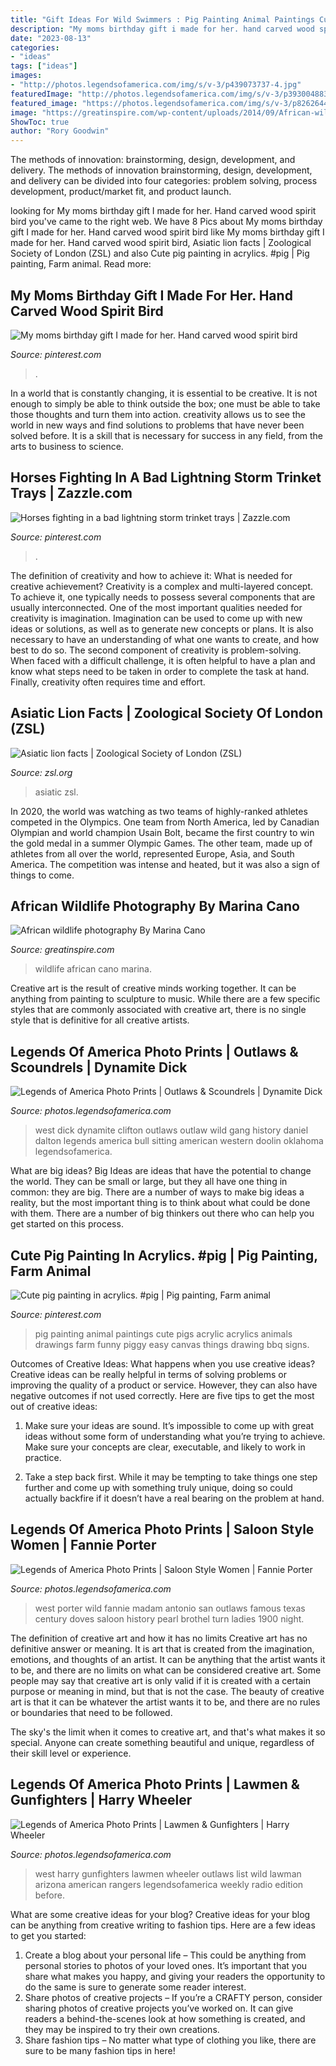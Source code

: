 ```yaml
---
title: "Gift Ideas For Wild Swimmers : Pig Painting Animal Paintings Cute Pigs Acrylic Acrylics Animals Drawings Farm Funny Piggy Easy Canvas Things Drawing Bbq Signs"
description: "My moms birthday gift i made for her. hand carved wood spirit bird"
date: "2023-08-13"
categories:
- "ideas"
tags: ["ideas"]
images:
- "http://photos.legendsofamerica.com/img/s/v-3/p439073737-4.jpg"
featuredImage: "http://photos.legendsofamerica.com/img/s/v-3/p393004883-4.jpg"
featured_image: "https://photos.legendsofamerica.com/img/s/v-3/p82626444-4.jpg"
image: "https://greatinspire.com/wp-content/uploads/2014/09/African-wildlife-photography-By-Marina-Cano-18.jpg"
ShowToc: true
author: "Rory Goodwin"
---
```



The methods of innovation: brainstorming, design, development, and delivery.
The methods of innovation brainstorming, design, development, and delivery can be divided into four categories: problem solving, process development, product/market fit, and product launch.

	

		
looking for My moms birthday gift I made for her. Hand carved wood spirit bird you've came to the right web. We have 8 Pics about My moms birthday gift I made for her. Hand carved wood spirit bird like My moms birthday gift I made for her. Hand carved wood spirit bird, Asiatic lion facts | Zoological Society of London (ZSL) and also Cute pig painting in acrylics. #pig | Pig painting, Farm animal. Read more:
		
    
## My Moms Birthday Gift I Made For Her. Hand Carved Wood Spirit Bird

<img loading=lazy src="https://i.pinimg.com/736x/ee/d9/81/eed981fd21dff5f29eca426a5f5ceeef.jpg" onerror="this.onerror=null;this.src='https://tse3.mm.bing.net/th?id=OIP.63ZL7m4l81Idt4IgafJ2xAHaJ6&amp;pid=15.1';" alt="My moms birthday gift I made for her. Hand carved wood spirit bird">

_Source: pinterest.com_

>. 

	

In a world that is constantly changing, it is essential to be creative. It is not enough to simply be able to think outside the box; one must be able to take those thoughts and turn them into action. creativity allows us to see the world in new ways and find solutions to problems that have never been solved before. It is a skill that is necessary for success in any field, from the arts to business to science.

    
## Horses Fighting In A Bad Lightning Storm Trinket Trays | Zazzle.com

<img loading=lazy src="https://i.pinimg.com/736x/1f/90/02/1f9002760428321efa1bf9bd29bed835.jpg" onerror="this.onerror=null;this.src='https://tse3.mm.bing.net/th?id=OIP.lA3lhZQMTY1ldVHqbjBicgAAAA&amp;pid=15.1';" alt="Horses fighting in a bad lightning storm trinket trays | Zazzle.com">

_Source: pinterest.com_

>. 

	

The definition of creativity and how to achieve it: What is needed for creative achievement?
Creativity is a complex and multi-layered concept. To achieve it, one typically needs to possess several components that are usually interconnected. One of the most important qualities needed for creativity is imagination. Imagination can be used to come up with new ideas or solutions, as well as to generate new concepts or plans. It is also necessary to have an understanding of what one wants to create, and how best to do so. The second component of creativity is problem-solving. When faced with a difficult challenge, it is often helpful to have a plan and know what steps need to be taken in order to complete the task at hand. Finally, creativity often requires time and effort.

    
## Asiatic Lion Facts | Zoological Society Of London (ZSL)

<img loading=lazy src="https://www.zsl.org/sites/default/files/media/2014-05/Asian-lion-in-the-wild-2.jpg" onerror="this.onerror=null;this.src='https://tse1.mm.bing.net/th?id=OIP.P0GHTBkKEyNpKa0jrJXgkAHaE6&amp;pid=15.1';" alt="Asiatic lion facts | Zoological Society of London (ZSL)">

_Source: zsl.org_

>asiatic zsl. 

	

In 2020, the world was watching as two teams of highly-ranked athletes competed in the Olympics. One team from North America, led by Canadian Olympian and world champion Usain Bolt, became the first country to win the gold medal in a summer Olympic Games. The other team, made up of athletes from all over the world, represented Europe, Asia, and South America. The competition was intense and heated, but it was also a sign of things to come.

    
## African Wildlife Photography By Marina Cano

<img loading=lazy src="https://greatinspire.com/wp-content/uploads/2014/09/African-wildlife-photography-By-Marina-Cano-18.jpg" onerror="this.onerror=null;this.src='https://tse1.mm.bing.net/th?id=OIP.8k8lCdfnrYo_Z7exV_aOtQHaHa&amp;pid=15.1';" alt="African wildlife photography By Marina Cano">

_Source: greatinspire.com_

>wildlife african cano marina. 

	

Creative art is the result of creative minds working together. It can be anything from painting to sculpture to music. While there are a few specific styles that are commonly associated with creative art, there is no single style that is definitive for all creative artists.

    
## Legends Of America Photo Prints | Outlaws &amp; Scoundrels | Dynamite Dick

<img loading=lazy src="http://photos.legendsofamerica.com/img/s/v-3/p393004883-4.jpg" onerror="this.onerror=null;this.src='https://tse4.mm.bing.net/th?id=OIP.RzChJm7viFHF10nZGy_6iwHaKR&amp;pid=15.1';" alt="Legends of America Photo Prints | Outlaws &amp; Scoundrels | Dynamite Dick">

_Source: photos.legendsofamerica.com_

>west dick dynamite clifton outlaws outlaw wild gang history daniel dalton legends america bull sitting american western doolin oklahoma legendsofamerica. 

	

What are big ideas?
Big Ideas are ideas that have the potential to change the world. They can be small or large, but they all have one thing in common: they are big. There are a number of ways to make big ideas a reality, but the most important thing is to think about what could be done with them. There are a number of big thinkers out there who can help you get started on this process.

    
## Cute Pig Painting In Acrylics. #pig | Pig Painting, Farm Animal

<img loading=lazy src="https://i.pinimg.com/736x/82/ca/ad/82caad94891aeecdc97443867a27b798.jpg" onerror="this.onerror=null;this.src='https://tse3.mm.bing.net/th?id=OIP.MHNxvtljLuYZ61hFIbkFdAHaJ3&amp;pid=15.1';" alt="Cute pig painting in acrylics. #pig | Pig painting, Farm animal">

_Source: pinterest.com_

>pig painting animal paintings cute pigs acrylic acrylics animals drawings farm funny piggy easy canvas things drawing bbq signs. 

	

Outcomes of Creative Ideas: What happens when you use creative ideas?
Creative ideas can be really helpful in terms of solving problems or improving the quality of a product or service. However, they can also have negative outcomes if not used correctly. Here are five tips to get the most out of creative ideas:
1. Make sure your ideas are sound. It’s impossible to come up with great ideas without some form of understanding what you’re trying to achieve. Make sure your concepts are clear, executable, and likely to work in practice.

2. Take a step back first. While it may be tempting to take things one step further and come up with something truly unique, doing so could actually backfire if it doesn’t have a real bearing on the problem at hand.

    
## Legends Of America Photo Prints | Saloon Style Women | Fannie Porter

<img loading=lazy src="http://photos.legendsofamerica.com/img/s/v-3/p439073737-4.jpg" onerror="this.onerror=null;this.src='https://tse2.mm.bing.net/th?id=OIP.xMCjOaNyKvCweTaZbX2TfwAAAA&amp;pid=15.1';" alt="Legends of America Photo Prints | Saloon Style Women | Fannie Porter">

_Source: photos.legendsofamerica.com_

>west porter wild fannie madam antonio san outlaws famous texas century doves saloon history pearl brothel turn ladies 1900 night. 

	

The definition of creative art and how it has no limits
Creative art has no definitive answer or meaning. It is art that is created from the imagination, emotions, and thoughts of an artist. It can be anything that the artist wants it to be, and there are no limits on what can be considered creative art.
Some people may say that creative art is only valid if it is created with a certain purpose or meaning in mind, but that is not the case. The beauty of creative art is that it can be whatever the artist wants it to be, and there are no rules or boundaries that need to be followed.

The sky's the limit when it comes to creative art, and that's what makes it so special. Anyone can create something beautiful and unique, regardless of their skill level or experience.

    
## Legends Of America Photo Prints | Lawmen &amp; Gunfighters | Harry Wheeler

<img loading=lazy src="https://photos.legendsofamerica.com/img/s/v-3/p82626444-4.jpg" onerror="this.onerror=null;this.src='https://tse3.mm.bing.net/th?id=OIP.SsEG9imXvloFJ1H4GkOljgAAAA&amp;pid=15.1';" alt="Legends of America Photo Prints | Lawmen &amp; Gunfighters | Harry Wheeler">

_Source: photos.legendsofamerica.com_

>west harry gunfighters lawmen wheeler outlaws list wild lawman arizona american rangers legendsofamerica weekly radio edition before. 

	

What are some creative ideas for your blog?
Creative ideas for your blog can be anything from creative writing to fashion tips. Here are a few ideas to get you started: 
1) Create a blog about your personal life – This could be anything from personal stories to photos of your loved ones. It’s important that you share what makes you happy, and giving your readers the opportunity to do the same is sure to generate some reader interest. 
2) Share photos of creative projects – If you’re a CRAFTY person, consider sharing photos of creative projects you’ve worked on. It can give readers a behind-the-scenes look at how something is created, and they may be inspired to try their own creations. 
3) Share fashion tips – No matter what type of clothing you like, there are sure to be many fashion tips in here!

